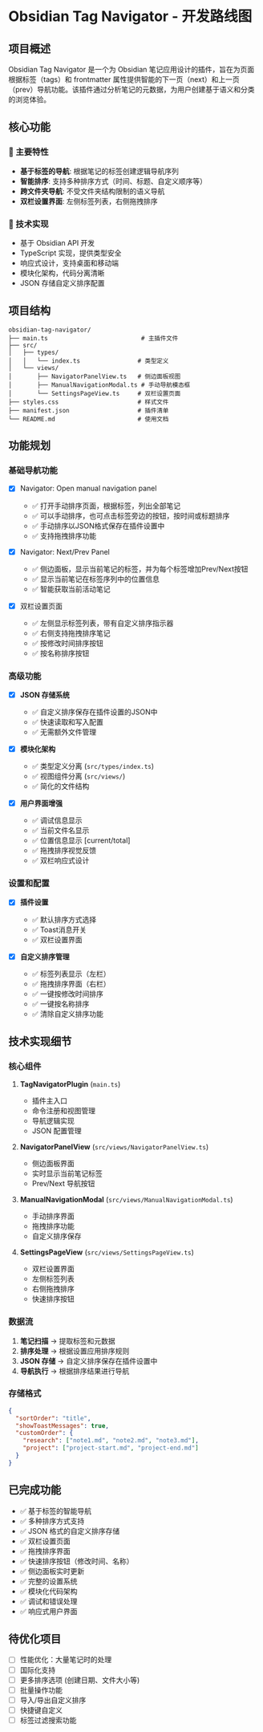 # Obsidian Tag Navigator - 开发路线图

## 项目概述

Obsidian Tag Navigator 是一个为 Obsidian 笔记应用设计的插件，旨在为页面根据标签（tags）和 frontmatter 属性提供智能的下一页（next）和上一页（prev）导航功能。该插件通过分析笔记的元数据，为用户创建基于语义和分类的浏览体验。

## 核心功能

### 🎯 主要特性

- **基于标签的导航**: 根据笔记的标签创建逻辑导航序列
- **智能排序**: 支持多种排序方式（时间、标题、自定义顺序等）
- **跨文件夹导航**: 不受文件夹结构限制的语义导航
- **双栏设置界面**: 左侧标签列表，右侧拖拽排序

### 🔧 技术实现

- 基于 Obsidian API 开发
- TypeScript 实现，提供类型安全
- 响应式设计，支持桌面和移动端
- 模块化架构，代码分离清晰
- JSON 存储自定义排序配置

## 项目结构

```
obsidian-tag-navigator/
├── main.ts                          # 主插件文件
├── src/
│   ├── types/
│   │   └── index.ts                # 类型定义
│   └── views/
│       ├── NavigatorPanelView.ts   # 侧边面板视图
│       ├── ManualNavigationModal.ts # 手动导航模态框
│       └── SettingsPageView.ts     # 双栏设置页面
├── styles.css                      # 样式文件
├── manifest.json                   # 插件清单
└── README.md                       # 使用文档
```

## 功能规划

### 基础导航功能

- [x] Navigator: Open manual navigation panel
  - ✅ 打开手动排序页面，根据标签，列出全部笔记
  - ✅ 可以手动排序，也可点击标签旁边的按钮，按时间或标题排序
  - ✅ 手动排序以JSON格式保存在插件设置中
  - ✅ 支持拖拽排序功能

- [x] Navigator: Next/Prev Panel
  - ✅ 侧边面板，显示当前笔记的标签，并为每个标签增加Prev/Next按钮
  - ✅ 显示当前笔记在标签序列中的位置信息
  - ✅ 智能获取当前活动笔记

- [x] 双栏设置页面
  - ✅ 左侧显示标签列表，带有自定义排序指示器
  - ✅ 右侧支持拖拽排序笔记
  - ✅ 按修改时间排序按钮
  - ✅ 按名称排序按钮

### 高级功能

- [x] **JSON 存储系统**
  - ✅ 自定义排序保存在插件设置的JSON中
  - ✅ 快速读取和写入配置
  - ✅ 无需额外文件管理

- [x] **模块化架构**
  - ✅ 类型定义分离 (`src/types/index.ts`)
  - ✅ 视图组件分离 (`src/views/`)
  - ✅ 简化的文件结构

- [x] **用户界面增强**
  - ✅ 调试信息显示
  - ✅ 当前文件名显示
  - ✅ 位置信息显示 [current/total]
  - ✅ 拖拽排序视觉反馈
  - ✅ 双栏响应式设计

### 设置和配置

- [x] **插件设置**
  - ✅ 默认排序方式选择
  - ✅ Toast消息开关
  - ✅ 双栏设置界面

- [x] **自定义排序管理**
  - ✅ 标签列表显示（左栏）
  - ✅ 拖拽排序界面（右栏）
  - ✅ 一键按修改时间排序
  - ✅ 一键按名称排序
  - ✅ 清除自定义排序功能

## 技术实现细节

### 核心组件

1. **TagNavigatorPlugin** (`main.ts`)
   - 插件主入口
   - 命令注册和视图管理
   - 导航逻辑实现
   - JSON 配置管理

2. **NavigatorPanelView** (`src/views/NavigatorPanelView.ts`)
   - 侧边面板界面
   - 实时显示当前笔记标签
   - Prev/Next 导航按钮

3. **ManualNavigationModal** (`src/views/ManualNavigationModal.ts`)
   - 手动排序界面
   - 拖拽排序功能
   - 自定义排序保存

4. **SettingsPageView** (`src/views/SettingsPageView.ts`)
   - 双栏设置界面
   - 左侧标签列表
   - 右侧拖拽排序
   - 快速排序按钮

### 数据流

1. **笔记扫描** → 提取标签和元数据
2. **排序处理** → 根据设置应用排序规则
3. **JSON 存储** → 自定义排序保存在插件设置中
4. **导航执行** → 根据排序结果进行导航

### 存储格式

```json
{
  "sortOrder": "title",
  "showToastMessages": true,
  "customOrder": {
    "research": ["note1.md", "note2.md", "note3.md"],
    "project": ["project-start.md", "project-end.md"]
  }
}
```

## 已完成功能

- ✅ 基于标签的智能导航
- ✅ 多种排序方式支持
- ✅ JSON 格式的自定义排序存储
- ✅ 双栏设置页面
- ✅ 拖拽排序界面
- ✅ 快速排序按钮（修改时间、名称）
- ✅ 侧边面板实时更新
- ✅ 完整的设置系统
- ✅ 模块化代码架构
- ✅ 调试和错误处理
- ✅ 响应式用户界面

## 待优化项目

- [ ] 性能优化：大量笔记时的处理
- [ ] 国际化支持
- [ ] 更多排序选项 (创建日期、文件大小等)
- [ ] 批量操作功能
- [ ] 导入/导出自定义排序
- [ ] 快捷键自定义
- [ ] 标签过滤搜索功能